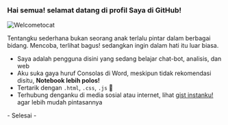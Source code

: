 ### Hai semua! selamat datang di profil Saya di GitHub!
<img src="https://github.com/aflacake/aflacake/assets/161173839/808a86dd-1036-416f-9217-c862e9dcc082" alt="Welcometocat">

<!-- ini adalah Repositori spesial **aflacake/aflacake**--> 
Tentangku sederhana bukan seorang anak terlalu pintar dalam berbagai bidang. Mencoba, terlihat bagus! sedangkan ingin dalam hati itu luar biasa.

- Saya adalah pengguna disini yang sedang belajar chat-bot, analisis, dan web
- Aku suka gaya huruf Consolas di Word, meskipun tidak rekomendasi disitu, **Notebook lebih polos!**
- Tertarik dengan <code>.html</code>, <code>.css</code>, <code>.js</code> 🌱
- Terhubung denganku di media sosial atau internet, lihat [gist instanku!](https://gist.github.com/aflacake/c847384165ab358d238eaf1acb8d2aa1#kumpulan-tautan) agar lebih mudah pintasannya
<P> - Selesai - </P>
